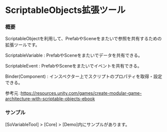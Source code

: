 # ScriptableObjects拡張ツール
### 概要
ScriptableObjectを利用して、PrefabやSceneをまたいで参照を共有するための拡張ツールです。

ScriptableVariable : PrefabやSceneをまたいでデータを共有できる。

ScriptableEvent : PrefabやSceneをまたいでイベントを共有できる。

Binder(Component) : インスペクター上でスクリプトのプロパティを取得・設定できる。

参考元 :https://resources.unity.com/games/create-modular-game-architecture-with-scriptable-objects-ebook

### サンプル
[SoVariableTool] > [Core] > [Demo]内にサンプルがあります。
